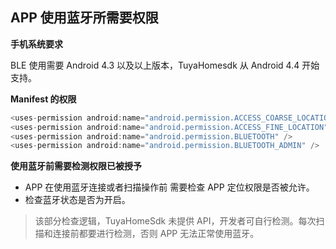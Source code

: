 ## APP 使用蓝牙所需要权限

**手机系统要求**

BLE 使用需要 Android 4.3 以及以上版本，TuyaHomesdk 从 Android 4.4 开始支持。

**Manifest 的权限**

```java
<uses-permission android:name="android.permission.ACCESS_COARSE_LOCATION" />
<uses-permission android:name="android.permission.ACCESS_FINE_LOCATION" />
<uses-permission android:name="android.permission.BLUETOOTH" />
<uses-permission android:name="android.permission.BLUETOOTH_ADMIN" />
```

**使用蓝牙前需要检测权限已被授予**

  *  APP 在使用蓝牙连接或者扫描操作前 需要检查 APP 定位权限是否被允许。
  *  检查蓝牙状态是否为开启。
> 该部分检查逻辑，TuyaHomeSdk 未提供 API，开发者可自行检测。每次扫描和连接前都要进行检测，否则 APP 无法正常使用蓝牙。



